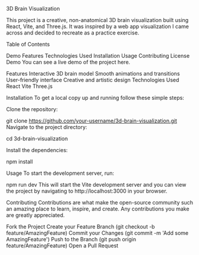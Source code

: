 3D Brain Visualization

This project is a creative, non-anatomical 3D brain visualization built using React, Vite, and Three.js. It was inspired by a web app visualization I came across and decided to recreate as a practice exercise.

Table of Contents

Demo
Features
Technologies Used
Installation
Usage
Contributing
License
Demo
You can see a live demo of the project here.

Features
Interactive 3D brain model
Smooth animations and transitions
User-friendly interface
Creative and artistic design
Technologies Used
React
Vite
Three.js

Installation
To get a local copy up and running follow these simple steps:

Clone the repository:

git clone https://github.com/your-username/3d-brain-visualization.git
Navigate to the project directory:


cd 3d-brain-visualization

Install the dependencies:

npm install

Usage
To start the development server, run:

npm run dev
This will start the Vite development server and you can view the project by navigating to http://localhost:3000 in your browser.

Contributing
Contributions are what make the open-source community such an amazing place to learn, inspire, and create. Any contributions you make are greatly appreciated.

Fork the Project
Create your Feature Branch (git checkout -b feature/AmazingFeature)
Commit your Changes (git commit -m 'Add some AmazingFeature')
Push to the Branch (git push origin feature/AmazingFeature)
Open a Pull Request
